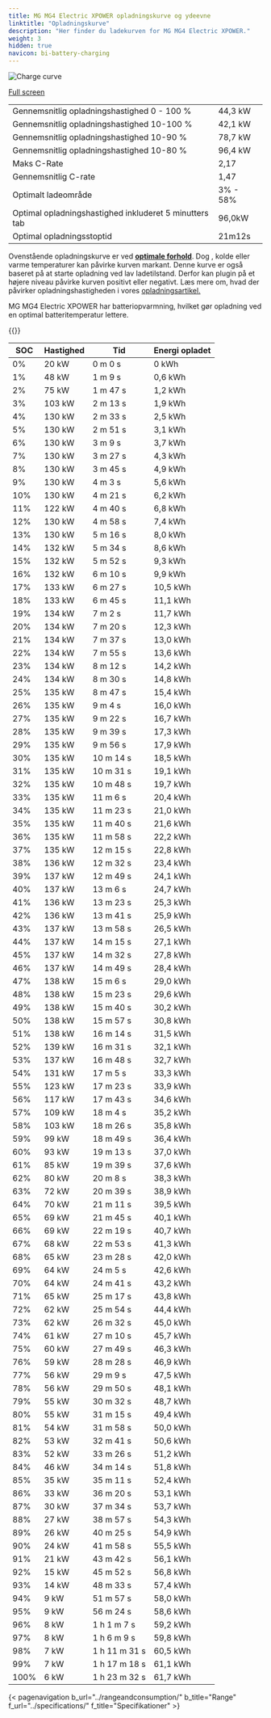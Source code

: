 ```yaml
---
title: MG MG4 Electric XPOWER opladningskurve og ydeevne
linktitle: "Opladningskurve"
description: "Her finder du ladekurven for MG MG4 Electric XPOWER."
weight: 3
hidden: true
navicon: bi-battery-charging
---
```

<!-- markdownlint-disable MD033 -->
<img src="/images/models/mg/mg4/mg4_electric_xpower/chargingcurve.svg" alt="Charge curve" class="img-fluid">

[Full screen](/images/models/mg/mg4/mg4_electric_xpower/chargingcurve.svg)


<table class="table table-striped border">
<tbody>
<tr>
<td>Gennemsnitlig opladningshastighed 0 - 100 %</td><td>44,3 kW</td>
</tr>
<tr>
<td>Gennemsnitlig opladningshastighed 10-100 %</td><td>42,1 kW</td>
</tr>
<tr>
<td>Gennemsnitlig opladningshastighed 10-90 %</td><td>78,7 kW</td>
</tr>
<tr>
<td>Gennemsnitlig opladningshastighed 10-80 %</td><td>96,4 kW</td>
</tr>
<tr>
<td>Maks C-Rate</td><td>2,17</td>
</tr>
<tr>
<td>Gennemsnitlig C-rate</td><td>1,47</td>
</tr>
<tr>
<td>Optimalt ladeområde</td><td>3% - 58%</td>
</tr>
<tr>
<td>Optimal opladningshastighed inkluderet 5 minutters tab</td><td>96,0kW</td>
</tr>
<tr>
<td>Optimal opladningsstoptid</td><td>21m12s</td>
</tr>
</tbody>
</table>


Ovenstående opladningskurve er ved **[optimale forhold](../../../../../technology/battery/charging/#temperatur)**. Dog , kolde eller varme temperaturer kan påvirke kurven markant. Denne kurve er også baseret på at starte opladning ved lav ladetilstand. Derfor kan plugin på et højere niveau påvirke kurven positivt eller negativt. Læs mere om, hvad der påvirker opladningshastigheden i vores [opladningsartikel.](../../../../../technology/battery/charging/)


MG MG4 Electric XPOWER har batteriopvarmning, hvilket gør opladning ved en optimal batteritemperatur lettere.


{{<evkxdisplayaddarticle />}}
<table class="table table-striped border">
<thead>
<tr><th>SOC</th><th>Hastighed</th><th>Tid</th><th>Energi opladet</th></tr>
</thead>
<tbody>
<tr>
<td>0%</td><td>20 kW</td><td> 0 m 0 s </td><td>0 kWh </td>
</tr>
<tr>
<td>1%</td><td>48 kW</td><td> 1 m 9 s </td><td>0,6 kWh </td>
</tr>
<tr>
<td>2%</td><td>75 kW</td><td> 1 m 47 s </td><td>1,2 kWh </td>
</tr>
<tr>
<td>3%</td><td>103 kW</td><td> 2 m 13 s </td><td>1,9 kWh </td>
</tr>
<tr>
<td>4%</td><td>130 kW</td><td> 2 m 33 s </td><td>2,5 kWh </td>
</tr>
<tr>
<td>5%</td><td>130 kW</td><td> 2 m 51 s </td><td>3,1 kWh </td>
</tr>
<tr>
<td>6%</td><td>130 kW</td><td> 3 m 9 s </td><td>3,7 kWh </td>
</tr>
<tr>
<td>7%</td><td>130 kW</td><td> 3 m 27 s </td><td>4,3 kWh </td>
</tr>
<tr>
<td>8%</td><td>130 kW</td><td> 3 m 45 s </td><td>4,9 kWh </td>
</tr>
<tr>
<td>9%</td><td>130 kW</td><td> 4 m 3 s </td><td>5,6 kWh </td>
</tr>
<tr>
<td>10%</td><td>130 kW</td><td> 4 m 21 s </td><td>6,2 kWh </td>
</tr>
<tr>
<td>11%</td><td>122 kW</td><td> 4 m 40 s </td><td>6,8 kWh </td>
</tr>
<tr>
<td>12%</td><td>130 kW</td><td> 4 m 58 s </td><td>7,4 kWh </td>
</tr>
<tr>
<td>13%</td><td>130 kW</td><td> 5 m 16 s </td><td>8,0 kWh </td>
</tr>
<tr>
<td>14%</td><td>132 kW</td><td> 5 m 34 s </td><td>8,6 kWh </td>
</tr>
<tr>
<td>15%</td><td>132 kW</td><td> 5 m 52 s </td><td>9,3 kWh </td>
</tr>
<tr>
<td>16%</td><td>132 kW</td><td> 6 m 10 s </td><td>9,9 kWh </td>
</tr>
<tr>
<td>17%</td><td>133 kW</td><td> 6 m 27 s </td><td>10,5 kWh </td>
</tr>
<tr>
<td>18%</td><td>133 kW</td><td> 6 m 45 s </td><td>11,1 kWh </td>
</tr>
<tr>
<td>19%</td><td>134 kW</td><td> 7 m 2 s </td><td>11,7 kWh </td>
</tr>
<tr>
<td>20%</td><td>134 kW</td><td> 7 m 20 s </td><td>12,3 kWh </td>
</tr>
<tr>
<td>21%</td><td>134 kW</td><td> 7 m 37 s </td><td>13,0 kWh </td>
</tr>
<tr>
<td>22%</td><td>134 kW</td><td> 7 m 55 s </td><td>13,6 kWh </td>
</tr>
<tr>
<td>23%</td><td>134 kW</td><td> 8 m 12 s </td><td>14,2 kWh </td>
</tr>
<tr>
<td>24%</td><td>134 kW</td><td> 8 m 30 s </td><td>14,8 kWh </td>
</tr>
<tr>
<td>25%</td><td>135 kW</td><td> 8 m 47 s </td><td>15,4 kWh </td>
</tr>
<tr>
<td>26%</td><td>135 kW</td><td> 9 m 4 s </td><td>16,0 kWh </td>
</tr>
<tr>
<td>27%</td><td>135 kW</td><td> 9 m 22 s </td><td>16,7 kWh </td>
</tr>
<tr>
<td>28%</td><td>135 kW</td><td> 9 m 39 s </td><td>17,3 kWh </td>
</tr>
<tr>
<td>29%</td><td>135 kW</td><td> 9 m 56 s </td><td>17,9 kWh </td>
</tr>
<tr>
<td>30%</td><td>135 kW</td><td> 10 m 14 s </td><td>18,5 kWh </td>
</tr>
<tr>
<td>31%</td><td>135 kW</td><td> 10 m 31 s </td><td>19,1 kWh </td>
</tr>
<tr>
<td>32%</td><td>135 kW</td><td> 10 m 48 s </td><td>19,7 kWh </td>
</tr>
<tr>
<td>33%</td><td>135 kW</td><td> 11 m 6 s </td><td>20,4 kWh </td>
</tr>
<tr>
<td>34%</td><td>135 kW</td><td> 11 m 23 s </td><td>21,0 kWh </td>
</tr>
<tr>
<td>35%</td><td>135 kW</td><td> 11 m 40 s </td><td>21,6 kWh </td>
</tr>
<tr>
<td>36%</td><td>135 kW</td><td> 11 m 58 s </td><td>22,2 kWh </td>
</tr>
<tr>
<td>37%</td><td>135 kW</td><td> 12 m 15 s </td><td>22,8 kWh </td>
</tr>
<tr>
<td>38%</td><td>136 kW</td><td> 12 m 32 s </td><td>23,4 kWh </td>
</tr>
<tr>
<td>39%</td><td>137 kW</td><td> 12 m 49 s </td><td>24,1 kWh </td>
</tr>
<tr>
<td>40%</td><td>137 kW</td><td> 13 m 6 s </td><td>24,7 kWh </td>
</tr>
<tr>
<td>41%</td><td>136 kW</td><td> 13 m 23 s </td><td>25,3 kWh </td>
</tr>
<tr>
<td>42%</td><td>136 kW</td><td> 13 m 41 s </td><td>25,9 kWh </td>
</tr>
<tr>
<td>43%</td><td>137 kW</td><td> 13 m 58 s </td><td>26,5 kWh </td>
</tr>
<tr>
<td>44%</td><td>137 kW</td><td> 14 m 15 s </td><td>27,1 kWh </td>
</tr>
<tr>
<td>45%</td><td>137 kW</td><td> 14 m 32 s </td><td>27,8 kWh </td>
</tr>
<tr>
<td>46%</td><td>137 kW</td><td> 14 m 49 s </td><td>28,4 kWh </td>
</tr>
<tr>
<td>47%</td><td>138 kW</td><td> 15 m 6 s </td><td>29,0 kWh </td>
</tr>
<tr>
<td>48%</td><td>138 kW</td><td> 15 m 23 s </td><td>29,6 kWh </td>
</tr>
<tr>
<td>49%</td><td>138 kW</td><td> 15 m 40 s </td><td>30,2 kWh </td>
</tr>
<tr>
<td>50%</td><td>138 kW</td><td> 15 m 57 s </td><td>30,8 kWh </td>
</tr>
<tr>
<td>51%</td><td>138 kW</td><td> 16 m 14 s </td><td>31,5 kWh </td>
</tr>
<tr>
<td>52%</td><td>139 kW</td><td> 16 m 31 s </td><td>32,1 kWh </td>
</tr>
<tr>
<td>53%</td><td>137 kW</td><td> 16 m 48 s </td><td>32,7 kWh </td>
</tr>
<tr>
<td>54%</td><td>131 kW</td><td> 17 m 5 s </td><td>33,3 kWh </td>
</tr>
<tr>
<td>55%</td><td>123 kW</td><td> 17 m 23 s </td><td>33,9 kWh </td>
</tr>
<tr>
<td>56%</td><td>117 kW</td><td> 17 m 43 s </td><td>34,6 kWh </td>
</tr>
<tr>
<td>57%</td><td>109 kW</td><td> 18 m 4 s </td><td>35,2 kWh </td>
</tr>
<tr>
<td>58%</td><td>103 kW</td><td> 18 m 26 s </td><td>35,8 kWh </td>
</tr>
<tr>
<td>59%</td><td>99 kW</td><td> 18 m 49 s </td><td>36,4 kWh </td>
</tr>
<tr>
<td>60%</td><td>93 kW</td><td> 19 m 13 s </td><td>37,0 kWh </td>
</tr>
<tr>
<td>61%</td><td>85 kW</td><td> 19 m 39 s </td><td>37,6 kWh </td>
</tr>
<tr>
<td>62%</td><td>80 kW</td><td> 20 m 8 s </td><td>38,3 kWh </td>
</tr>
<tr>
<td>63%</td><td>72 kW</td><td> 20 m 39 s </td><td>38,9 kWh </td>
</tr>
<tr>
<td>64%</td><td>70 kW</td><td> 21 m 11 s </td><td>39,5 kWh </td>
</tr>
<tr>
<td>65%</td><td>69 kW</td><td> 21 m 45 s </td><td>40,1 kWh </td>
</tr>
<tr>
<td>66%</td><td>69 kW</td><td> 22 m 19 s </td><td>40,7 kWh </td>
</tr>
<tr>
<td>67%</td><td>68 kW</td><td> 22 m 53 s </td><td>41,3 kWh </td>
</tr>
<tr>
<td>68%</td><td>65 kW</td><td> 23 m 28 s </td><td>42,0 kWh </td>
</tr>
<tr>
<td>69%</td><td>64 kW</td><td> 24 m 5 s </td><td>42,6 kWh </td>
</tr>
<tr>
<td>70%</td><td>64 kW</td><td> 24 m 41 s </td><td>43,2 kWh </td>
</tr>
<tr>
<td>71%</td><td>65 kW</td><td> 25 m 17 s </td><td>43,8 kWh </td>
</tr>
<tr>
<td>72%</td><td>62 kW</td><td> 25 m 54 s </td><td>44,4 kWh </td>
</tr>
<tr>
<td>73%</td><td>62 kW</td><td> 26 m 32 s </td><td>45,0 kWh </td>
</tr>
<tr>
<td>74%</td><td>61 kW</td><td> 27 m 10 s </td><td>45,7 kWh </td>
</tr>
<tr>
<td>75%</td><td>60 kW</td><td> 27 m 49 s </td><td>46,3 kWh </td>
</tr>
<tr>
<td>76%</td><td>59 kW</td><td> 28 m 28 s </td><td>46,9 kWh </td>
</tr>
<tr>
<td>77%</td><td>56 kW</td><td> 29 m 9 s </td><td>47,5 kWh </td>
</tr>
<tr>
<td>78%</td><td>56 kW</td><td> 29 m 50 s </td><td>48,1 kWh </td>
</tr>
<tr>
<td>79%</td><td>55 kW</td><td> 30 m 32 s </td><td>48,7 kWh </td>
</tr>
<tr>
<td>80%</td><td>55 kW</td><td> 31 m 15 s </td><td>49,4 kWh </td>
</tr>
<tr>
<td>81%</td><td>54 kW</td><td> 31 m 58 s </td><td>50,0 kWh </td>
</tr>
<tr>
<td>82%</td><td>53 kW</td><td> 32 m 41 s </td><td>50,6 kWh </td>
</tr>
<tr>
<td>83%</td><td>52 kW</td><td> 33 m 26 s </td><td>51,2 kWh </td>
</tr>
<tr>
<td>84%</td><td>46 kW</td><td> 34 m 14 s </td><td>51,8 kWh </td>
</tr>
<tr>
<td>85%</td><td>35 kW</td><td> 35 m 11 s </td><td>52,4 kWh </td>
</tr>
<tr>
<td>86%</td><td>33 kW</td><td> 36 m 20 s </td><td>53,1 kWh </td>
</tr>
<tr>
<td>87%</td><td>30 kW</td><td> 37 m 34 s </td><td>53,7 kWh </td>
</tr>
<tr>
<td>88%</td><td>27 kW</td><td> 38 m 57 s </td><td>54,3 kWh </td>
</tr>
<tr>
<td>89%</td><td>26 kW</td><td> 40 m 25 s </td><td>54,9 kWh </td>
</tr>
<tr>
<td>90%</td><td>24 kW</td><td> 41 m 58 s </td><td>55,5 kWh </td>
</tr>
<tr>
<td>91%</td><td>21 kW</td><td> 43 m 42 s </td><td>56,1 kWh </td>
</tr>
<tr>
<td>92%</td><td>15 kW</td><td> 45 m 52 s </td><td>56,8 kWh </td>
</tr>
<tr>
<td>93%</td><td>14 kW</td><td> 48 m 33 s </td><td>57,4 kWh </td>
</tr>
<tr>
<td>94%</td><td>9 kW</td><td> 51 m 57 s </td><td>58,0 kWh </td>
</tr>
<tr>
<td>95%</td><td>9 kW</td><td> 56 m 24 s </td><td>58,6 kWh </td>
</tr>
<tr>
<td>96%</td><td>8 kW</td><td>1 h 1 m 7 s </td><td>59,2 kWh </td>
</tr>
<tr>
<td>97%</td><td>8 kW</td><td>1 h 6 m 9 s </td><td>59,8 kWh </td>
</tr>
<tr>
<td>98%</td><td>7 kW</td><td>1 h 11 m 31 s </td><td>60,5 kWh </td>
</tr>
<tr>
<td>99%</td><td>7 kW</td><td>1 h 17 m 18 s </td><td>61,1 kWh </td>
</tr>
<tr>
<td>100%</td><td>6 kW</td><td>1 h 23 m 32 s </td><td>61,7 kWh </td>
</tr>
</tbody>
</table>


{< pagenavigation b_url="../rangeandconsumption/" b_title="Range" f_url="../specifications/" f_title="Specifikationer" >}
